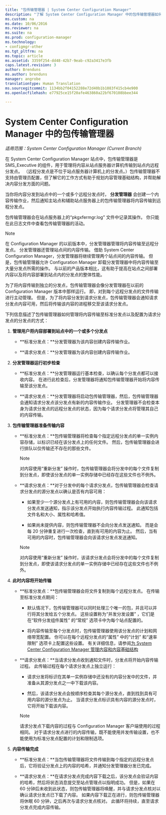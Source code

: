 ```yaml
---
title: "包传输管理器 | System Center Configuration Manager"
description: "了解 System Center Configuration Manager 中的包传输管理器如何将内容从站点服务器传输到远程分发点。"
ms.custom: na
ms.date: 10/06/2016
ms.reviewer: na
ms.suite: na
ms.prod: configuration-manager
ms.technology:
- configmgr-other
ms.tgt_pltfrm: na
ms.topic: article
ms.assetid: 3359f254-dd48-42b7-9eab-c92a3417e3fb
caps.latest.revision: 3
author: Brenduns
ms.author: brenduns
manager: angrobe
translationtype: Human Translation
ms.sourcegitcommit: 1134bb2f04152288e72d40b1b1083f415cb4e900
ms.openlocfilehash: e77925ce15f20afe463860a22bf670108bbee344

---
```

# <a name="package-transfer-manager-in-system-center-configuration-manager"></a>System Center Configuration Manager 中的包传输管理器

*适用范围：System Center Configuration Manager (Current Branch)*

在 System Center Configuration Manager 站点中，包传输管理器是 SMS_Executive 的组件，用于管理将内容从站点服务器计算机传输到站点内远程分发点。 （远程分发点是不位于站点服务器计算机上的分发点。）包传输管理器不支持由管理员配置，但了解它的工作方式有助于规划内容管理基础结构，并帮助解决内容分发方面的问题。


当你将内容分发到站点中的一个或多个远程分发点时， **分发管理器** 会创建一个内容传输作业，然后通知主站点和辅助站点服务器上的包传输管理器将内容传输到远程分发点。

 包传输管理器会在站点服务器上的“pkgxfermgr.log”  文件中记录其操作。 你只能在此日志文件中查看包传输管理器的活动。  

> [!NOTE]  
>  在 Configuration Manager 的以前版本中，分发管理器管理将内容传输至远程分发点。 分发管理器还管理站点间的内容传输。 借助 System Center Configuration Manager，分发管理器将继续管理两个站点间的内容传输。 但是，包传输管理器允许 Configuration Manager 卸载分发管理器中将内容传输至大量分发点所需的操作。 与以前的产品版本相比，这有助于提高在站点之间部署内容以及将内容部署到站点内的分发点的整体性能。  

 为了将内容传输到独立的分发点，包传输管理器会像分发管理器在以前的 Configuration Manager 版本中那样运行。 即，对到每个远程分发点的文件传输进行主动管理。 但是，为了将内容分发到请求分发点，包传输管理器会通知请求分发点内容可用，然后将传输该内容的进程移交至该请求分发点。  

下列信息描述了包传输管理器如何管理将内容传输至标准分发点以及配置为请求分发点的分发点的方式：
1.  **管理用户将内容部署到站点中的一个或多个分发点**  

    -   **标准分发点：**分发管理器为该内容创建内容传输作业。  

    -   **请求分发点：**分发管理器为该内容创建内容传输作业。  

2.  **分发管理器运行初步检查**  

    -   **标准分发点：**分发管理器运行基本检查，以确认每个分发点都可以接收内容。 在进行此检查后，分发管理器将通知包传输管理器开始将内容传输至该分发点。  

    -   **请求分发点：**分发管理器将启动包传输管理器，然后，包传输管理器会通知请求分发点该分发点有新的内容传输作业。 分发管理器不会检查本身为请求分发点的远程分发点的状态，因为每个请求分发点将管理其自己的内容传输。  

3.  **包传输管理器准备传输内容**  

    -   **标准分发点：**包传输管理器将检查每个指定远程分发点的单一实例内容存储，以标识已经在该分发点上的任何文件。 然后，包传输管理器会进行排队以仅传输还不存在的那些文件。  

        > [!NOTE]  
        >  对内容使用“重新分发”  操作时，包传输管理器会将分发中的每个文件复制到分发点，即使该分发点的单一实例存储中已经存在这些文件也不例外。  

    -   **请求分发点：**对于分发中的每个请求分发点，包传输管理器会检查请求分发点的源分发点以确认是否有内容可用：  

        -   如果至少一个源分发点上有可用的内容，则包传输管理器会向该请求分发点发送通知，指示该分发点开始执行内容传输过程。 此通知包括文件名和大小、属性和哈希值。  

        -   如果尚未提供内容，则包传输管理器不会向分发点发送通知。 而是会每 20 分钟重复进行一次检查，直到有可用的内容为止。 然后，当有可用的内容时，包传输管理器会向该请求分发点发送通知。  

        > [!NOTE]  
        >  对内容使用“重新分发”  操作时，该请求分发点会将分发中的每个文件复制到分发点，即使该请求分发点的单一实例存储中已经存在这些文件也不例外。  

4.  **此时内容将开始传输**  

    -   **标准分发点：**包传输管理器会将文件复制到每个远程分发点。 在传输至标准分发点期间：  

        -   默认情况下，包传输管理器可以同时处理三个唯一的包，并且可以并行将其分发给五个分发点。 这些设置称为“并发分发设置”  ，它们是在“软件分发组件属性”  的“常规”  选项卡中为每个站点配置的。  

        -   将内容传输至每个分发点时，包传输管理器使用该分发点的计划和网络带宽配置。 你可以在每个远程分发点的“属性”  中的“计划”  和“速率限制”  选项卡上配置这些设置。 有关详细信息，请参阅[为 System Center Configuration Manager 管理内容和内容基础结构](../../../core/servers/deploy/configure/manage-content-and-content-infrastructure.md)  

    -   **请求分发点：**当请求分发点收到通知文件时，分发点将开始内容传输过程。 此传输过程在每个请求分发点上独立运行：  

        -   请求分发将标识在其单一实例存储中还没有的内容分发中的文件，并准备从其源分发点之一中下载该内容。  

        -   然后，该请求分发点会按顺序检查其每个源分发点，直到找到具有可用内容的源分发点为止。 当请求分发点标识具有内容的源分发点时，它将开始下载该内容。  

        > [!NOTE]  
        >  请求分发点下载内容的过程与 Configuration Manager 客户端使用的过程相同。 对于请求分发点进行的内容传输，既不能使用并发传输设置，也不能使用为标准分发点配置的计划和限制选项。  

5.  **内容传输完成**  

    -   **标准分发点：**当包传输管理器将文件传输到每个指定的远程分发点后，它将验证分发点上的内容的哈希，并通知分发管理器分发已完成。  

    -   **请求分发点：**在请求分发点完成内容下载之后，该分发点会验证内容的哈希，然后将状态消息提交至站点管理点以指明成功。 但是，如果在 60 分钟后未收到此状态，则包传输管理器将唤醒，并与请求分发点核对以确认请求分发点已下载了内容。 如果内容下载正在进行，则包传输管理器将休眠 60 分钟，之后再次与请求分发点核对。 此循环将持续，直至请求分发点完成内容传输。  



<!--HONumber=Nov16_HO1-->


